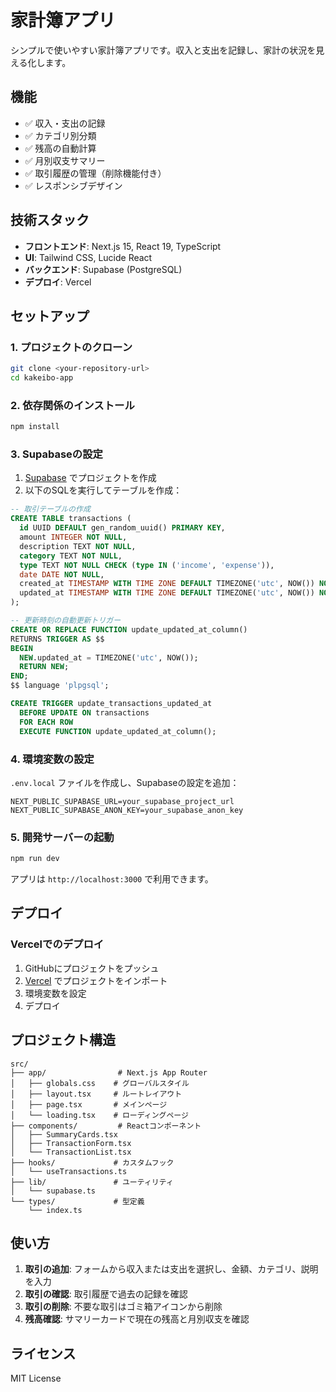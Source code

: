 # 家計簿アプリ

シンプルで使いやすい家計簿アプリです。収入と支出を記録し、家計の状況を見える化します。

## 機能

- ✅ 収入・支出の記録
- ✅ カテゴリ別分類
- ✅ 残高の自動計算
- ✅ 月別収支サマリー
- ✅ 取引履歴の管理（削除機能付き）
- ✅ レスポンシブデザイン

## 技術スタック

- **フロントエンド**: Next.js 15, React 19, TypeScript
- **UI**: Tailwind CSS, Lucide React
- **バックエンド**: Supabase (PostgreSQL)
- **デプロイ**: Vercel

## セットアップ

### 1. プロジェクトのクローン

```bash
git clone <your-repository-url>
cd kakeibo-app
```

### 2. 依存関係のインストール

```bash
npm install
```

### 3. Supabaseの設定

1. [Supabase](https://supabase.com) でプロジェクトを作成
2. 以下のSQLを実行してテーブルを作成：

```sql
-- 取引テーブルの作成
CREATE TABLE transactions (
  id UUID DEFAULT gen_random_uuid() PRIMARY KEY,
  amount INTEGER NOT NULL,
  description TEXT NOT NULL,
  category TEXT NOT NULL,
  type TEXT NOT NULL CHECK (type IN ('income', 'expense')),
  date DATE NOT NULL,
  created_at TIMESTAMP WITH TIME ZONE DEFAULT TIMEZONE('utc', NOW()) NOT NULL,
  updated_at TIMESTAMP WITH TIME ZONE DEFAULT TIMEZONE('utc', NOW()) NOT NULL
);

-- 更新時刻の自動更新トリガー
CREATE OR REPLACE FUNCTION update_updated_at_column()
RETURNS TRIGGER AS $$
BEGIN
  NEW.updated_at = TIMEZONE('utc', NOW());
  RETURN NEW;
END;
$$ language 'plpgsql';

CREATE TRIGGER update_transactions_updated_at 
  BEFORE UPDATE ON transactions 
  FOR EACH ROW 
  EXECUTE FUNCTION update_updated_at_column();
```

### 4. 環境変数の設定

`.env.local` ファイルを作成し、Supabaseの設定を追加：

```env
NEXT_PUBLIC_SUPABASE_URL=your_supabase_project_url
NEXT_PUBLIC_SUPABASE_ANON_KEY=your_supabase_anon_key
```

### 5. 開発サーバーの起動

```bash
npm run dev
```

アプリは `http://localhost:3000` で利用できます。

## デプロイ

### Vercelでのデプロイ

1. GitHubにプロジェクトをプッシュ
2. [Vercel](https://vercel.com) でプロジェクトをインポート
3. 環境変数を設定
4. デプロイ

## プロジェクト構造

```
src/
├── app/                # Next.js App Router
│   ├── globals.css    # グローバルスタイル
│   ├── layout.tsx     # ルートレイアウト
│   ├── page.tsx       # メインページ
│   └── loading.tsx    # ローディングページ
├── components/         # Reactコンポーネント
│   ├── SummaryCards.tsx
│   ├── TransactionForm.tsx
│   └── TransactionList.tsx
├── hooks/             # カスタムフック
│   └── useTransactions.ts
├── lib/               # ユーティリティ
│   └── supabase.ts
└── types/             # 型定義
    └── index.ts
```

## 使い方

1. **取引の追加**: フォームから収入または支出を選択し、金額、カテゴリ、説明を入力
2. **取引の確認**: 取引履歴で過去の記録を確認
3. **取引の削除**: 不要な取引はゴミ箱アイコンから削除
4. **残高確認**: サマリーカードで現在の残高と月別収支を確認

## ライセンス

MIT License